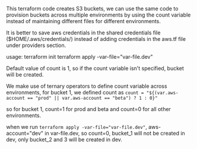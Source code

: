 This terraform code creates S3 buckets, we can use the same code to provision buckets across multiple environments by using the count variable instead of maintaining different files for different environments.

It is better to save aws credentials in the shared credentials file ($HOME/.aws/credentials/) instead of adding credentials in the aws.tf file under providers section.

usage: terraform init
       terraform apply -var-file="var-file.dev"

Default value of count is 1, so if the count variable isn't specified, bucket will be created. 

We make use of ternary operators to define count variable across environments, for bucket 1, we defined count as 
``count = "${(var.aws-account == "prod" || var.aws-account == "beta") ? 1 : 0}"`` 

so for bucket 1, count=1 for prod and beta and count=0 for all other environments. 

when we run ``terraform apply -var-file="var-file.dev"``, aws-account="dev" in var-file.dev, so count=0, bucket_1 will not be created in dev, only bucket_2 and 3 will be created in dev. 
